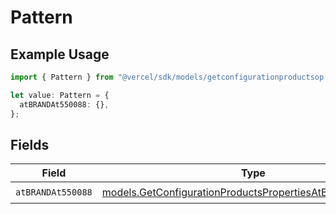# Pattern

## Example Usage

```typescript
import { Pattern } from "@vercel/sdk/models/getconfigurationproductsop.js";

let value: Pattern = {
  atBRANDAt550088: {},
};
```

## Fields

| Field                                                                                                                      | Type                                                                                                                       | Required                                                                                                                   | Description                                                                                                                |
| -------------------------------------------------------------------------------------------------------------------------- | -------------------------------------------------------------------------------------------------------------------------- | -------------------------------------------------------------------------------------------------------------------------- | -------------------------------------------------------------------------------------------------------------------------- |
| `atBRANDAt550088`                                                                                                          | [models.GetConfigurationProductsPropertiesAtBRANDAt550088](../models/getconfigurationproductspropertiesatbrandat550088.md) | :heavy_check_mark:                                                                                                         | N/A                                                                                                                        |